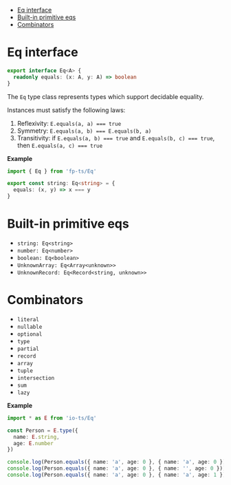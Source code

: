 <!-- START doctoc generated TOC please keep comment here to allow auto update -->
<!-- DON'T EDIT THIS SECTION, INSTEAD RE-RUN doctoc TO UPDATE -->

- [Eq interface](#eq-interface)
- [Built-in primitive eqs](#built-in-primitive-eqs)
- [Combinators](#combinators)

<!-- END doctoc generated TOC please keep comment here to allow auto update -->

# Eq interface

```ts
export interface Eq<A> {
  readonly equals: (x: A, y: A) => boolean
}
```

The `Eq` type class represents types which support decidable equality.

Instances must satisfy the following laws:

1. Reflexivity: `E.equals(a, a) === true`
2. Symmetry: `E.equals(a, b) === E.equals(b, a)`
3. Transitivity: if `E.equals(a, b) === true` and `E.equals(b, c) === true`, then `E.equals(a, c) === true`

**Example**

```ts
import { Eq } from 'fp-ts/Eq'

export const string: Eq<string> = {
  equals: (x, y) => x === y
}
```

# Built-in primitive eqs

- `string: Eq<string>`
- `number: Eq<number>`
- `boolean: Eq<boolean>`
- `UnknownArray: Eq<Array<unknown>>`
- `UnknownRecord: Eq<Record<string, unknown>>`

# Combinators

- `literal`
- `nullable`
- `optional`
- `type`
- `partial`
- `record`
- `array`
- `tuple`
- `intersection`
- `sum`
- `lazy`

**Example**

```ts
import * as E from 'io-ts/Eq'

const Person = E.type({
  name: E.string,
  age: E.number
})

console.log(Person.equals({ name: 'a', age: 0 }, { name: 'a', age: 0 })) // => true
console.log(Person.equals({ name: 'a', age: 0 }, { name: '', age: 0 })) // => false
console.log(Person.equals({ name: 'a', age: 0 }, { name: 'a', age: 1 })) // => false
```
